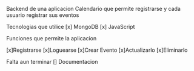 Backend de una aplicacion Calendario que permite registrarse y cada usuario registrar sus eventos

Tecnologias que utilice
[x] MongoDB
[x] JavaScript

Funciones que permite la aplicacion

[x]Registrarse
[x]Loguearse
[x]Crear Evento
[x]Actualizarlo
[x]Eliminarlo


Falta aun terminar 
[] Documentacion


